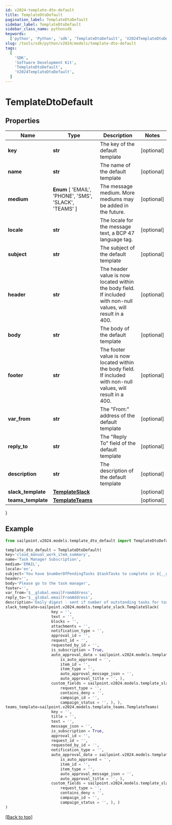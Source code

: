 ```yaml
---
id: v2024-template-dto-default
title: TemplateDtoDefault
pagination_label: TemplateDtoDefault
sidebar_label: TemplateDtoDefault
sidebar_class_name: pythonsdk
keywords:
  ['python', 'Python', 'sdk', 'TemplateDtoDefault', 'V2024TemplateDtoDefault']
slug: /tools/sdk/python/v2024/models/template-dto-default
tags:
  [
    'SDK',
    'Software Development Kit',
    'TemplateDtoDefault',
    'V2024TemplateDtoDefault',
  ]
---
```


# TemplateDtoDefault

## Properties

| Name | Type | Description | Notes |
| --- | --- | --- | --- |
| **key** | **str** | The key of the default template | [optional] |
| **name** | **str** | The name of the default template | [optional] |
| **medium** | **Enum** [ 'EMAIL', 'PHONE', 'SMS', 'SLACK', 'TEAMS' ] | The message medium. More mediums may be added in the future. | [optional] |
| **locale** | **str** | The locale for the message text, a BCP 47 language tag. | [optional] |
| **subject** | **str** | The subject of the default template | [optional] |
| **header** | **str** | The header value is now located within the body field. If included with non-null values, will result in a 400. | [optional] |
| **body** | **str** | The body of the default template | [optional] |
| **footer** | **str** | The footer value is now located within the body field. If included with non-null values, will result in a 400. | [optional] |
| **var_from** | **str** | The \"From:\" address of the default template | [optional] |
| **reply_to** | **str** | The \"Reply To\" field of the default template | [optional] |
| **description** | **str** | The description of the default template | [optional] |
| **slack_template** | [**TemplateSlack**](template-slack) |  | [optional] |
| **teams_template** | [**TemplateTeams**](template-teams) |  | [optional] |

}

## Example

```python
from sailpoint.v2024.models.template_dto_default import TemplateDtoDefault

template_dto_default = TemplateDtoDefault(
key='cloud_manual_work_item_summary',
name='Task Manager Subscription',
medium='EMAIL',
locale='en',
subject='You have $numberOfPendingTasks $taskTasks to complete in ${__global.productName}.',
header='',
body='Please go to the task manager',
footer='',
var_from='$__global.emailFromAddress',
reply_to='$__global.emailFromAddress',
description='Daily digest - sent if number of outstanding tasks for task owner > 0',
slack_template=sailpoint.v2024.models.template_slack.TemplateSlack(
                    key = '',
                    text = '',
                    blocks = '',
                    attachments = '',
                    notification_type = '',
                    approval_id = '',
                    request_id = '',
                    requested_by_id = '',
                    is_subscription = True,
                    auto_approval_data = sailpoint.v2024.models.template_slack_auto_approval_data.TemplateSlack_autoApprovalData(
                        is_auto_approved = '',
                        item_id = '',
                        item_type = '',
                        auto_approval_message_json = '',
                        auto_approval_title = '', ),
                    custom_fields = sailpoint.v2024.models.template_slack_custom_fields.TemplateSlack_customFields(
                        request_type = '',
                        contains_deny = '',
                        campaign_id = '',
                        campaign_status = '', ), ),
teams_template=sailpoint.v2024.models.template_teams.TemplateTeams(
                    key = '',
                    title = '',
                    text = '',
                    message_json = '',
                    is_subscription = True,
                    approval_id = '',
                    request_id = '',
                    requested_by_id = '',
                    notification_type = '',
                    auto_approval_data = sailpoint.v2024.models.template_slack_auto_approval_data.TemplateSlack_autoApprovalData(
                        is_auto_approved = '',
                        item_id = '',
                        item_type = '',
                        auto_approval_message_json = '',
                        auto_approval_title = '', ),
                    custom_fields = sailpoint.v2024.models.template_slack_custom_fields.TemplateSlack_customFields(
                        request_type = '',
                        contains_deny = '',
                        campaign_id = '',
                        campaign_status = '', ), )
)

```

[[Back to top]](#)
